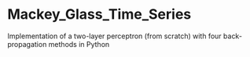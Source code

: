 # Mackey_Glass_Time_Series
Implementation of a two-layer perceptron (from scratch) with four back-propagation methods in Python
